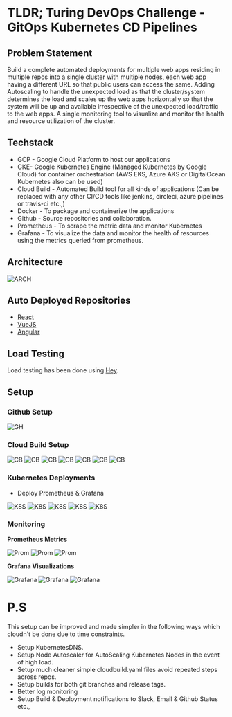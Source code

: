 # TLDR; Turing DevOps Challenge - GitOps Kubernetes CD Pipelines

## Problem Statement
Build a complete automated deployments for multiple web apps residing in multiple repos into a single cluster with multiple nodes, each web app having a different URL so that public users can access the same. Adding Autoscaling to handle the unexpected load as that the cluster/system determines the load and scales up the web apps horizontally so that the system will be up and available irrespective of the unexpected load/traffic to the web apps.
A single monitoring tool to visualize and monitor the health and resource utilization of the cluster. 

## Techstack
* GCP - Google Cloud Platform to host our applications
* GKE- Google Kubernetes Engine (Managed Kubernetes by Google Cloud) for container orchestration (AWS EKS, Azure AKS or DigitalOcean Kubernetes also can be used)
* Cloud Build - Automated Build tool for all kinds of applications (Can be replaced with any other CI/CD tools like jenkins, circleci, azure pipelines or travis-ci etc.,)
* Docker - To package and containerize the applications
* Github - Source repositories and collaboration.
* Prometheus - To scrape the metric data and monitor Kubernetes
* Grafana - To visualize the data and monitor the health of resources using the metrics queried from prometheus.

## Architecture

![ARCH](assets/arch.jpg)



## Auto Deployed Repositories
* [React](https://github.com/itsbalamurali/turing-react)
* [VueJS](https://github.com/itsbalamurali/turing-vue)
* [Angular](https://github.com/itsbalamurali/turing-angular)

## Load Testing

Load testing has been done using [Hey](https://github.com/rakyll/hey).

## Setup
    
### Github Setup

![GH](assets/gh.png)

### Cloud Build Setup

![CB](assets/cb1.png)
![CB](assets/cb2.png)
![CB](assets/cb3.png)
![CB](assets/cb4.png)
![CB](assets/cb5.png)
![CB](assets/cb6.png)
![CB](assets/cb7.png)


### Kubernetes Deployments

* Deploy Prometheus & Grafana

![K8S](assets/k8s1.png)
![K8S](assets/k8s2.png)
![K8S](assets/k8s3.png)
![K8S](assets/k8s4.png)
![K8S](assets/k8s5.png)

### Monitoring

**Prometheus Metrics**

![Prom](assets/prom1.png)
![Prom](assets/prom2.png)
![Prom](assets/prom3.png)

**Grafana Visualizations**

![Grafana](assets/grafana1.png)
![Grafana](assets/grafana2.png)
![Grafana](assets/grafana3.png)


# P.S
This setup can be improved and made simpler in the following ways which cloudn't be done due to time constraints.

* Setup KubernetesDNS.
* Setup Node Autoscaler for AutoScaling Kubernetes Nodes in the event of high load.
* Setup much cleaner simple cloudbuild.yaml files avoid repeated steps across repos.
* Setup builds for both git branches and release tags.
* Better log monitoring
* Setup Build & Deployment notifications to Slack, Email & Github Status etc.,
